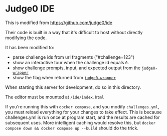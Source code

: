 # Judge0 IDE

This is modified from https://github.com/judge0/ide

Their code is built in a way that it's difficult to host without directly modifying the code.

It has been modified to:
- parse challenge ids from url fragments ("#challenge=123")
- show an interactive tour when the challenge id equals `0`.
- show challenge prompts, input, and expected output from the [`judge0-wrapper`](../judge0-wrapper/)
- show the flag when returned from [`judge0-wrapper`](../judge0-wrapper/)

When starting this server for development, do so in this directory.

The editor must be mounted at `/ide/index.html`

If you're running this with `docker compose`, and you modify `challenges.yml`, you must reload everything for your changes to take effect. This is because challenges.yml is run once at program start, and the results are cached for subsequent uses. More intelligent caching would resolve this, but `docker compose down && docker compose up --build` should do the trick.

